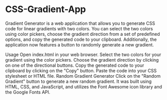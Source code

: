 # CSS-Gradient-App
Gradient Generator is a web application that allows you to generate CSS code for linear gradients with two colors. You can select the two colors using color pickers, choose the gradient direction from a set of predefined options, and copy the generated code to your clipboard. Additionally, the application now features a button to randomly generate a new gradient.

Usage
Open index.html in your web browser.
Select the two colors for your gradient using the color pickers.
Choose the gradient direction by clicking on one of the directional buttons.
Copy the generated code to your clipboard by clicking on the "Copy" button.
Paste the code into your CSS stylesheet or HTML file.
Random Gradient Generator
Click on the "Random Gradient" button to generate a new random gradient.
It was built using HTML, CSS, and JavaScript, and utilizes the Font Awesome icon library and the Google Fonts API.
